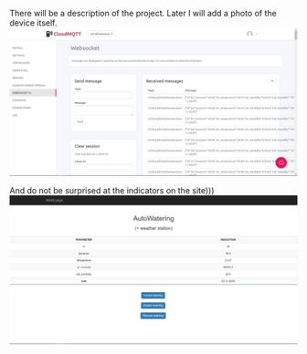 There will be a description of the project.
Later I will add a photo of the device itself.
![alt text](https://github.com/idmitrymolchanov/AutoWatering_iot/blob/master/img/scr_cloud.jpg "broker")

And do not be surprised at the indicators on the site)))
![alt text](https://github.com/idmitrymolchanov/AutoWatering_iot/blob/master/img/scr_local.jpg "app")
